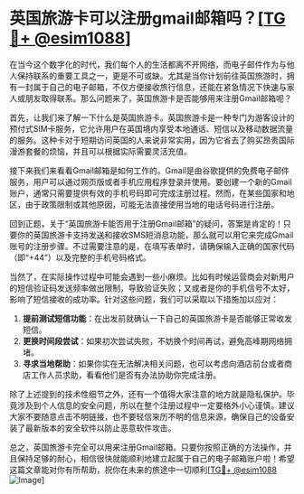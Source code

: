 # 英国旅游卡可以注册gmail邮箱吗？[[TG💪+ @esim1088](https://t.me/s/esim1088)]

在当今这个数字化的时代，我们每个人的生活都离不开网络，而电子邮件作为与他人保持联系的重要工具之一，更是不可或缺。尤其是当你计划前往英国旅游时，拥有一封属于自己的电子邮箱，不仅方便接收旅行信息，还能在紧急情况下快速与家人或朋友取得联系。那么问题来了，英国旅游卡是否能够用来注册Gmail邮箱呢？

首先，让我们来了解一下什么是英国旅游卡。英国旅游卡是一种专门为游客设计的预付式SIM卡服务，它允许用户在英国境内享受本地通话、短信以及移动数据流量的服务。这种卡对于短期访问英国的人来说非常实用，因为它省去了购买昂贵国际漫游套餐的烦恼，并且可以根据实际需要灵活充值。

接下来我们来看看Gmail邮箱是如何工作的。Gmail是由谷歌提供的免费电子邮件服务，用户可以通过网页版或者手机应用程序登录并使用。要创建一个新的Gmail账户，通常只需要提供有效的手机号码即可完成注册过程。然而，在某些国家和地区，由于政策限制或其他原因，可能无法直接使用当地的电话号码进行注册。

回到正题，关于“英国旅游卡能否用于注册Gmail邮箱”的疑问，答案是肯定的！只要你的英国旅游卡支持发送和接收SMS短消息功能，那么就可以用它来完成Gmail账号的注册步骤。不过需要注意的是，在填写表单时，请确保输入正确的国家代码（即“+44”）以及完整的手机号码格式。

当然了，在实际操作过程中可能会遇到一些小麻烦。比如有时候运营商会对新用户的短信验证码发送频率做出限制，导致验证失败；又或者是你的手机信号不太好，影响了短信接收的成功率。针对这些问题，我们可以采取以下措施加以应对：

1. **提前测试短信功能**：在出发前就确认一下自己的英国旅游卡是否能够正常收发短信。
2. **更换时间段尝试**：如果初次尝试失败，不妨换个时间再试，避免高峰期网络拥堵。
3. **寻求当地帮助**：如果你实在无法解决相关问题，也可以考虑向酒店前台或者商店工作人员求助，看看他们是否有办法协助你完成注册。

除了上述提到的技术性细节之外，还有一个值得大家注意的地方就是隐私保护。毕竟涉及到个人信息的安全问题，所以在整个注册过程中一定要格外小心谨慎。建议大家不要随意点击不明链接，也不要轻信来历不明的信息来源，确保自己的设备安装了最新版本的安全软件以防止恶意软件攻击。

总之，英国旅游卡完全可以用来注册Gmail邮箱。只要你按照正确的方法操作，并且保持足够的耐心，相信很快就能顺利地建立起属于自己的电子邮箱账户啦！希望这篇文章能对你有所帮助，祝你在未来的旅途中一切顺利[[TG💪+ @esim1088](https://t.me/s/esim1088) ![Image](https://i.postimg.cc/4NQfJmqS/Snipaste-2025-05-13-00-14-12.png)]